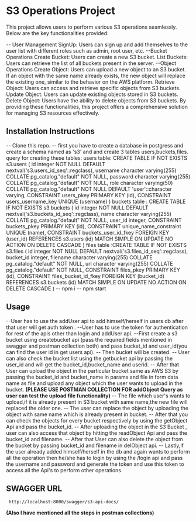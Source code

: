 # S3 Operations Project
This project allows users to perform various S3 operations seamlessly. Below are the key functionalities provided:

-- User Management
     SignUp: Users can sign up and add themselves to the user list with different roles such as admin, root user, etc.
--Bucket Operations
     Create Bucket: Users can create a new S3 bucket.
     List Buckets: Users can retrieve the list of all buckets present in the server.
--Object Operations
     Create Object: Users can upload a new object to an S3 bucket. If an object with the same name already exists, the new object will replace the existing one, similar to the behavior on the AWS platform.
     Retrieve Object: Users can access and retrieve specific objects from S3 buckets.
     Update Object: Users can update existing objects stored in S3 buckets.
     Delete Object: Users have the ability to delete objects from S3 buckets.
     By providing these functionalities, this project offers a comprehensive solution for managing S3 resources effectively.

## Installation Instructions

 -- Clone this repo.
 -- first you have to create a database in postgress and create a schema named as 's3' and and create 3 tables users,buckets,files.
      query for creating these tables:
        users table: CREATE TABLE IF NOT EXISTS s3.users
                     (
                    id integer NOT NULL DEFAULT nextval('s3.users_id_seq'::regclass),
                    username character varying(255) COLLATE pg_catalog."default" NOT NULL,
                    password character varying(255) COLLATE pg_catalog."default" NOT NULL,
                    role character varying(50) COLLATE pg_catalog."default" NOT NULL DEFAULT 'user'::character varying,
                    CONSTRAINT users_pkey PRIMARY KEY (id),
                    CONSTRAINT users_username_key UNIQUE (username)
                    )
        buckets table : CREATE TABLE IF NOT EXISTS s3.buckets
                      (
                      id integer NOT NULL DEFAULT nextval('s3.buckets_id_seq'::regclass),
                      name character varying(255) COLLATE pg_catalog."default" NOT NULL,
                      user_id integer,
                      CONSTRAINT buckets_pkey PRIMARY KEY (id),
                      CONSTRAINT unique_name_constraint UNIQUE (name),
                      CONSTRAINT buckets_user_id_fkey FOREIGN KEY (user_id)
                      REFERENCES s3.users (id) MATCH SIMPLE
                      ON UPDATE NO ACTION
                      ON DELETE CASCADE
                      )
        files table  :CREATE TABLE IF NOT EXISTS s3.files
                      (
                      id integer NOT NULL DEFAULT nextval('s3.files_id_seq'::regclass),
                      bucket_id integer,
                      filename character varying(255) COLLATE pg_catalog."default" NOT NULL,
                      url character varying(255) COLLATE pg_catalog."default" NOT NULL,
                      CONSTRAINT files_pkey PRIMARY KEY (id),
                      CONSTRAINT files_bucket_id_fkey FOREIGN KEY (bucket_id)
                      REFERENCES s3.buckets (id) MATCH SIMPLE
                      ON UPDATE NO ACTION
                      ON DELETE CASCADE
                      )
 -- npm i
 -- npm start



## Usage
--User has to use the addUser api to add himself/herself in users db after that user will get auth token .
--User has to use the token for authentication for rest of the apis other than login and addUser api.
--First create a s3 bucket using createbucket api (pass the required fields mentioned in swagger and postman collection both) and pass bucket_id and user_id(you can find the user     id in get users api).
-- Then bucket will be created.
-- User can also check the bucket list using the getbucket api by passing the user_id and will get the bucket_id,bucket_name and userid.
-- After that User can upload the object in the particular bucket same as AWS S3 by passing the bucket_id and bucket_name in params and file in form data name as file and upload 
   any object which the user wants to upload in the bucket. **(PLEASE USE POSTMAN COLLECTION FOR addObject Query as user can test the upload file functionality)**
-- The file which user's wants to upload,if it is already present in S3 bucket with same name,the new file will replaced the older one.
-- The user can replace the object by uploading the object with same name which is already present in bucket. 
-- After that you can check the objects for every bucket respectively by using the getObject Api and pass the bucket_id.
-- After uploading the object in the S3 Bucket , user can also access that object by hitting the readObject Api and pass the bucket_id and filename.
-- After that User can also delete the object from the bucket by passing bucket_id and filename in delObject api.
-- Lastly,if the user already added himself/herself in the db and again wants to perform all the operation then he/she has to login by using the /login api and pass the username 
   and password and generate the token and use this token to access all the Api's to perform other operations.

## SWAGGER URL
     http://localhost:8000/swagger/s3-api-docs/
     

**(Also I have mentioned all the steps in postman collections)**

   
